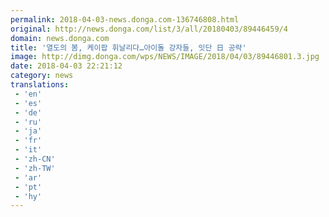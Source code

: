 ```yaml
---
permalink: 2018-04-03-news.donga.com-136746808.html
original: http://news.donga.com/list/3/all/20180403/89446459/4
domain: news.donga.com
title: '열도의 봄, 케이팝 휘날리다…아이돌 강자들, 잇단 日 공략'
image: http://dimg.donga.com/wps/NEWS/IMAGE/2018/04/03/89446801.3.jpg
date: 2018-04-03 22:21:12
category: news
translations: 
 - 'en'
 - 'es'
 - 'de'
 - 'ru'
 - 'ja'
 - 'fr'
 - 'it'
 - 'zh-CN'
 - 'zh-TW'
 - 'ar'
 - 'pt'
 - 'hy'
---
```



